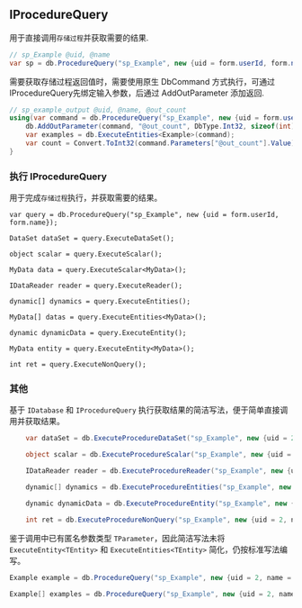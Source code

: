 ## IProcedureQuery

用于直接调用`存储过程`并获取需要的结果.

```csharp
// sp_Example @uid, @name
var sp = db.ProcedureQuery("sp_Example", new {uid = form.userId, form.name});
```

需要获取存储过程返回值时，需要使用原生 DbCommand 方式执行，可通过 IProcedureQuery先绑定输入参数，后通过 AddOutParameter 添加返回.
```csharp
// sp_example_output @uid, @name, @out_count
using(var command = db.ProcedureQuery("sp_Example", new {uid = form.userId, form.name}).CreateCommand()) {
    db.AddOutParameter(command, "@out_count", DbType.Int32, sizeof(int));
    var examples = db.ExecuteEntities<Example>(command);
    var count = Convert.ToInt32(command.Parameters["@out_count"].Value);
}
```

### 执行 IProcedureQuery

用于完成`存储过程`执行，并获取需要的结果。

    var query = db.ProcedureQuery("sp_Example", new {uid = form.userId, form.name});

    DataSet dataSet = query.ExecuteDataSet();

    object scalar = query.ExecuteScalar();

    MyData data = query.ExecuteScalar<MyData>();

    IDataReader reader = query.ExecuteReader();

    dynamic[] dynamics = query.ExecuteEntities();

    MyData[] datas = query.ExecuteEntities<MyData>();

    dynamic dynamicData = query.ExecuteEntity();

    MyData entity = query.ExecuteEntity<MyData>();

    int ret = query.ExecuteNonQuery();

### 其他

基于 `IDatabase` 和 `IProcedureQuery` 执行获取结果的简洁写法，便于简单直接调用并获取结果。

```csharp
    var dataSet = db.ExecuteProcedureDataSet("sp_Example", new {uid = 2, name = "example"});

    object scalar = db.ExecuteProcedureScalar("sp_Example", new {uid = 2, name = "example"});

    IDataReader reader = db.ExecuteProcedureReader("sp_Example", new {uid = 2, name = "example"});

    dynamic[] dynamics = db.ExecuteProcedureEntities("sp_Example", new {uid = 2, name = "example"});

    dynamic dynamicData = db.ExecuteProcedureEntity("sp_Example", new {uid = 2, name = "example"});

    int ret = db.ExecuteProcedureNonQuery("sp_Example", new {uid = 2, name = "example"});
```
鉴于调用中已有匿名参数类型 `TParameter`，因此简洁写法未将 `ExecuteEntity<TEntity>` 和 `ExecuteEntities<TEntity>` 简化，仍按标准写法编写。
```csharp
Example example = db.ProcedureQuery("sp_Example", new {uid = 2, name = "example"}).ExecuteEntity<Example>();

Example[] examples = db.ProcedureQuery("sp_Example", new {uid = 2, name = "example"}).ExecuteEntities<Example>();
```
